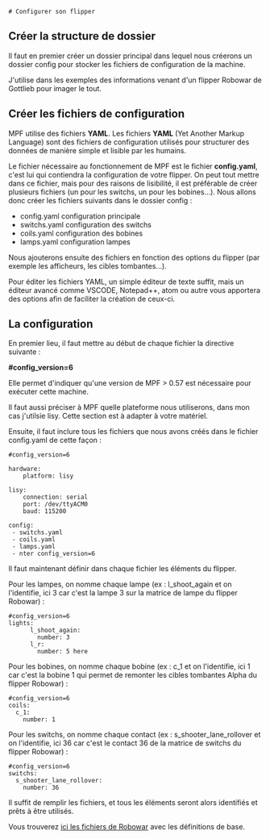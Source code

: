     # Configurer son flipper


## Créer la structure de dossier

Il faut en premier créer un dossier principal dans lequel nous créerons un dossier config pour stocker les fichiers de configuration de la machine.

J'utilise dans les exemples des informations venant d'un flipper Robowar de Gottlieb pour imager le tout.

## Créer les fichiers de configuration

MPF utilise des fichiers **YAML**. Les fichiers **YAML** (Yet Another Markup Language) sont des fichiers de configuration utilisés pour structurer des données de manière simple et lisible par les humains.

Le fichier nécessaire au fonctionnement de MPF est le fichier **config.yaml**, c'est lui qui contiendra la configuration de votre flipper. On peut tout mettre dans ce fichier, mais pour des raisons de lisibilité, il est préférable de créer plusieurs fichiers (un pour les switchs, un pour les bobines...). Nous allons donc créer les fichiers suivants dans le dossier config :

- config.yaml configuration principale
- switchs.yaml configuration des switchs
- coils.yaml configuration des bobines
- lamps.yaml configuration lampes

Nous ajouterons ensuite des fichiers en fonction des options du flipper (par exemple les afficheurs, les cibles tombantes...).

Pour éditer les fichiers YAML, un simple éditeur de texte suffit, mais un éditeur avancé comme VSCODE, Notepad++, atom ou autre vous apportera des options afin de faciliter la création de ceux-ci.

## La configuration

En premier lieu, il faut mettre au début de chaque fichier la directive suivante :

**#config_version=6**

Elle permet d'indiquer qu'une version de MPF > 0.57 est nécessaire pour exécuter cette machine.

Il faut aussi préciser à MPF quelle plateforme nous utiliserons, dans mon cas j'utilsie lisy. Cette section est à adapter à votre matériel.

Ensuite, il faut inclure tous les fichiers que nous avons créés dans le fichier config.yaml de cette façon :

    
    #config_version=6

	hardware:
		platform: lisy

	lisy:
		connection: serial
		port: /dev/ttyACM0
		baud: 115200

	config:
     - switchs.yaml
     - coils.yaml
     - lamps.yaml
     - nter config_version=6

Il faut maintenant définir dans chaque fichier les éléments du flipper.

Pour les lampes, on nomme chaque lampe (ex : l_shoot_again et on l'identifie, ici 3 car c'est la lampe 3 sur la matrice de lampe du flipper Robowar) :

	#config_version=6
	lights:
		  l_shoot_again:
		    number: 3
		  l_r:
		    number: 5 here


Pour les bobines, on nomme chaque bobine (ex : c_1 et on l'identifie, ici 1 car c'est la bobine 1 qui permet de remonter les cibles tombantes Alpha du flipper Robowar) :

	#config_version=6
	coils:	
	  c_1:
	    number: 1

Pour les switchs, on nomme chaque contact (ex : s_shooter_lane_rollover et on l'identifie, ici 36 car c'est le contact 36 de la matrice de switchs du flipper Robowar) :

	#config_version=6
	switchs:	
	  s_shooter_lane_rollover:
	    number: 36

Il suffit de remplir les fichiers, et tous les éléments seront alors identifiés et prêts à être utilisés.

Vous trouverez [ici les fichiers de Robowar](https://github.com/tmator/tuto-mpf/tree/main/1) avec les définitions de base. 
